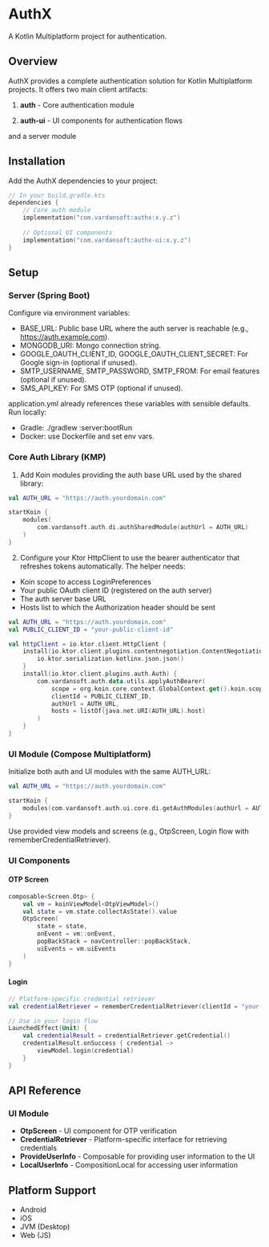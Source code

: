 # AuthX

A Kotlin Multiplatform project for authentication.

## Overview

AuthX provides a complete authentication solution for Kotlin Multiplatform projects. It offers two main client artifacts:

1. **auth** - Core authentication module

2. **auth-ui** - UI components for authentication flows

and a server module

## Installation

Add the AuthX dependencies to your project:

```kotlin
// In your build.gradle.kts
dependencies {
    // Core auth module
    implementation("com.vardansoft:authx:x.y.z")
    
    // Optional UI components
    implementation("com.vardansoft:authx-ui:x.y.z")
}
```

## Setup

### Server (Spring Boot)

Configure via environment variables:
- BASE_URL: Public base URL where the auth server is reachable (e.g., https://auth.example.com).
- MONGODB_URI: Mongo connection string.
- GOOGLE_OAUTH_CLIENT_ID, GOOGLE_OAUTH_CLIENT_SECRET: For Google sign-in (optional if unused).
- SMTP_USERNAME, SMTP_PASSWORD, SMTP_FROM: For email features (optional if unused).
- SMS_API_KEY: For SMS OTP (optional if unused).

application.yml already references these variables with sensible defaults. Run locally:
- Gradle: ./gradlew :server:bootRun
- Docker: use Dockerfile and set env vars.

### Core Auth Library (KMP)

1) Add Koin modules providing the auth base URL used by the shared library:

```kotlin
val AUTH_URL = "https://auth.yourdomain.com"

startKoin {
    modules(
        com.vardansoft.auth.di.authSharedModule(authUrl = AUTH_URL)
    )
}
```

2) Configure your Ktor HttpClient to use the bearer authenticator that refreshes tokens automatically. The helper needs:
- Koin scope to access LoginPreferences
- Your public OAuth client ID (registered on the auth server)
- The auth server base URL
- Hosts list to which the Authorization header should be sent

```kotlin
val AUTH_URL = "https://auth.yourdomain.com"
val PUBLIC_CLIENT_ID = "your-public-client-id"

val httpClient = io.ktor.client.HttpClient {
    install(io.ktor.client.plugins.contentnegotiation.ContentNegotiation) {
        io.ktor.serialization.kotlinx.json.json()
    }
    install(io.ktor.client.plugins.auth.Auth) {
        com.vardansoft.auth.data.utils.applyAuthBearer(
            scope = org.koin.core.context.GlobalContext.get().koin.scopeRegistry.rootScope,
            clientId = PUBLIC_CLIENT_ID,
            authUrl = AUTH_URL,
            hosts = listOf(java.net.URI(AUTH_URL).host)
        )
    }
}
```

### UI Module (Compose Multiplatform)

Initialize both auth and UI modules with the same AUTH_URL:

```kotlin
val AUTH_URL = "https://auth.yourdomain.com"

startKoin {
    modules(com.vardansoft.auth.ui.core.di.getAuthModules(authUrl = AUTH_URL))
}
```

Use provided view models and screens (e.g., OtpScreen, Login flow with rememberCredentialRetriever).


### UI Components

#### OTP Screen

```kotlin
composable<Screen.Otp> {
    val vm = koinViewModel<OtpViewModel>()
    val state = vm.state.collectAsState().value
    OtpScreen(
        state = state,
        onEvent = vm::onEvent,
        popBackStack = navController::popBackStack,
        uiEvents = vm.uiEvents
    )
}
```

#### Login

```kotlin
// Platform-specific credential retriever
val credentialRetriever = rememberCredentialRetriever(clientId = "your-client-id")

// Use in your login flow
LaunchedEffect(Unit) {
    val credentialResult = credentialRetriever.getCredential()
    credentialResult.onSuccess { credential ->
        viewModel.login(credential)
    }
}
```

## API Reference

### UI Module

- **OtpScreen** - UI component for OTP verification
- **CredentialRetriever** - Platform-specific interface for retrieving credentials
- **ProvideUserInfo** - Composable for providing user information to the UI
- **LocalUserInfo** - CompositionLocal for accessing user information

## Platform Support

- Android
- iOS
- JVM (Desktop)
- Web (JS)
